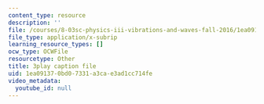 ```yaml
---
content_type: resource
description: ''
file: /courses/8-03sc-physics-iii-vibrations-and-waves-fall-2016/1ea091370bd07331a3cae3ad1cc714fe_FY6iXM9X5Fo.srt
file_type: application/x-subrip
learning_resource_types: []
ocw_type: OCWFile
resourcetype: Other
title: 3play caption file
uid: 1ea09137-0bd0-7331-a3ca-e3ad1cc714fe
video_metadata:
  youtube_id: null
---
```

